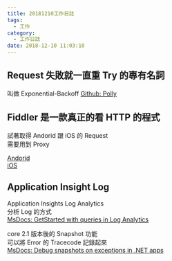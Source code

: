 ```yaml
---
title: 20181210工作日誌
tags:
  - 工作
category:
  - 工作日誌
date: 2018-12-10 11:03:10
---
```

## Request 失敗就一直重 Try 的專有名詞 ##

叫做 Exponential-Backoff
[Github: Polly](https://github.com/App-vNext/Polly/wiki/Retry#exponential-backoff)  

## Fiddler 是一款真正的看 HTTP 的程式 ##

試著取得 Andorid 跟 iOS 的 Request  
需要用到 Proxy  

[Andorid](https://docs.telerik.com/fiddler/Configure-Fiddler/Tasks/ConfigureForAndroid)  
[iOS](https://docs.telerik.com/fiddler/Configure-Fiddler/Tasks/ConfigureForiOS#decrypt-https-traffic-from-ios-devices)  

## Application Insight Log ##

Application Insights Log Analytics  
分析 Log 的方式  
[MsDocs: GetStarted with queries in Log Analytics](https://docs.microsoft.com/en-us/azure/azure-monitor/log-query/get-started-queries)  

core 2.1 版本後的 Snapshot 功能  
可以將 Error 的 Tracecode 記錄起來  
[MsDocs: Debug snapshots on exceptions in .NET apps](https://docs.microsoft.com/en-us/azure/application-insights/app-insights-snapshot-debugger#configure-snapshot-collection-for-aspnet-core-20-applications)